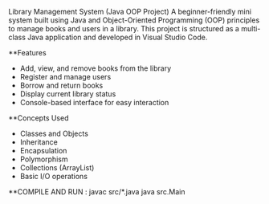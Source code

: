 Library Management System (Java OOP Project)
A beginner-friendly mini system built using Java and Object-Oriented Programming (OOP) principles to manage books and users in a library.
This project is structured as a multi-class Java application and developed in Visual Studio Code.

**Features
- Add, view, and remove books from the library
- Register and manage users
- Borrow and return books
- Display current library status
- Console-based interface for easy interaction

**Concepts Used

- Classes and Objects
- Inheritance
- Encapsulation
- Polymorphism
- Collections (ArrayList)
- Basic I/O operations

**COMPILE AND RUN :
javac src/*.java
java src.Main

